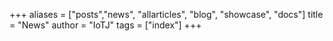+++
aliases = ["posts","news", "allarticles", "blog", "showcase", "docs"]
title = "News"
author = "IoTJ"
tags = ["index"]
+++
